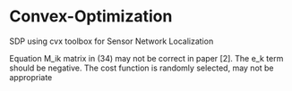# Convex-Optimization
SDP using cvx toolbox for Sensor Network Localization 

Equation M_ik matrix in (34) may not be correct in paper [2]. The e_k term should be negative.
The cost function is randomly selected, may not be appropriate
